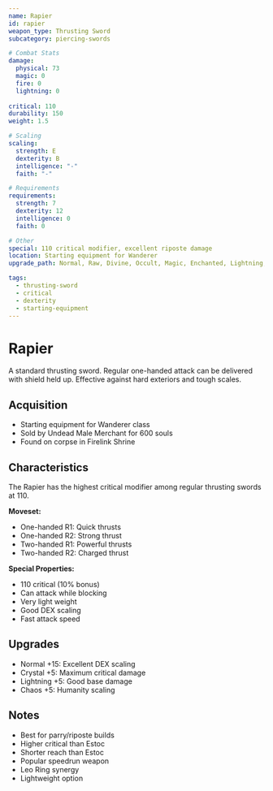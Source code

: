 ```yaml
---
name: Rapier
id: rapier
weapon_type: Thrusting Sword
subcategory: piercing-swords

# Combat Stats
damage:
  physical: 73
  magic: 0
  fire: 0
  lightning: 0
  
critical: 110
durability: 150
weight: 1.5

# Scaling
scaling:
  strength: E
  dexterity: B
  intelligence: "-"
  faith: "-"

# Requirements
requirements:
  strength: 7
  dexterity: 12
  intelligence: 0
  faith: 0

# Other
special: 110 critical modifier, excellent riposte damage
location: Starting equipment for Wanderer
upgrade_path: Normal, Raw, Divine, Occult, Magic, Enchanted, Lightning, Crystal, Fire, Chaos

tags:
  - thrusting-sword
  - critical
  - dexterity
  - starting-equipment
---
```


# Rapier

A standard thrusting sword. Regular one-handed attack can be delivered with shield held up. Effective against hard exteriors and tough scales.

## Acquisition
- Starting equipment for Wanderer class
- Sold by Undead Male Merchant for 600 souls
- Found on corpse in Firelink Shrine

## Characteristics
The Rapier has the highest critical modifier among regular thrusting swords at 110.

**Moveset:**
- One-handed R1: Quick thrusts
- One-handed R2: Strong thrust
- Two-handed R1: Powerful thrusts
- Two-handed R2: Charged thrust

**Special Properties:**
- 110 critical (10% bonus)
- Can attack while blocking
- Very light weight
- Good DEX scaling
- Fast attack speed

## Upgrades
- Normal +15: Excellent DEX scaling
- Crystal +5: Maximum critical damage
- Lightning +5: Good base damage
- Chaos +5: Humanity scaling

## Notes
- Best for parry/riposte builds
- Higher critical than Estoc
- Shorter reach than Estoc
- Popular speedrun weapon
- Leo Ring synergy
- Lightweight option